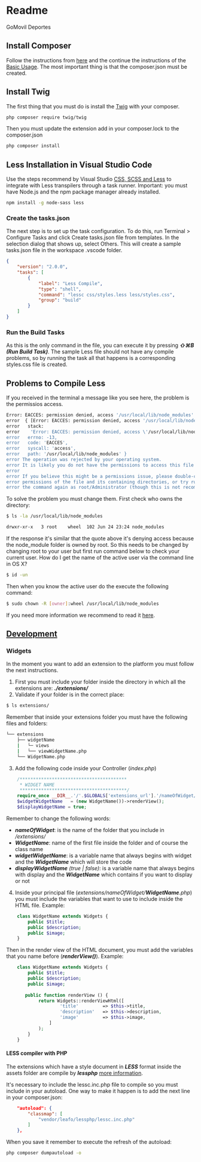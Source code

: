 # Readme

GoMovil Deportes 

## Install Composer
Follow the instructions from [here](https://getcomposer.org/download/) and the continue the instructions of the [Basic Usage](https://getcomposer.org/doc/01-basic-usage.md). The most important thing is that the composer.json must be created.

## Install Twig
The first thing that you must do is install the [Twig](https://twig.readthedocs.io/en/latest/installation.html) with your composer.

```bash
php composer require twig/twig
```
Then you must update the extension add in your composer.lock to the composer.json
```bash
php composer install
```

## Less Installation in Visual Studio Code

Use the steps recommend by Visual Studio [CSS, SCSS and Less](https://code.visualstudio.com/docs/languages/css#_transpiling-sass-and-less-into-css) to integrate with Less transpilers through a task runner. 
Important: you must have Node.js and the npm package manager already installed.

```bash
npm install -g node-sass less
```

### Create the tasks.json
The next step is to set up the task configuration. To do this, run Terminal > Configure Tasks and click Create tasks.json file from templates. In the selection dialog that shows up, select Others.
This will create a sample tasks.json file in the workspace .vscode folder. 

```json
{
    "version": "2.0.0",
    "tasks": [
        {
            "label": "Less Compile",
            "type": "shell",
            "command": "lessc css/styles.less less/styles.css",
            "group": "build"
        }
    ]
}
```
### Run the Build Tasks
As this is the only command in the file, you can execute it by pressing ***⇧⌘B (Run Build Task)***. The sample Less file should not have any compile problems, so by running the task all that happens is a corresponding styles.css file is created.


## Problems to Compile Less
If you received in the terminal a message like you see here, the problem is the permissios access.

```bash
Error: EACCES: permission denied, access '/usr/local/lib/node_modules'
error  { [Error: EACCES: permission denied, access '/usr/local/lib/node_modules']
error   stack:
error    'Error: EACCES: permission denied, access \'/usr/local/lib/node_modules\'',
error   errno: -13,
error   code: 'EACCES',
error   syscall: 'access',
error   path: '/usr/local/lib/node_modules' }
error The operation was rejected by your operating system.
error It is likely you do not have the permissions to access this file as the current user
error
error If you believe this might be a permissions issue, please double-check the
error permissions of the file and its containing directories, or try running
error the command again as root/Administrator (though this is not recommended).
```

To solve the problem you must change them. First check who owns the directory:
```bash
$ ls -la /usr/local/lib/node_modules
```
```bash
drwxr-xr-x   3 root    wheel  102 Jun 24 23:24 node_modules
```
If the response it's similar that the quote above it's denying access because the node_module folder is owned by root.
So this needs to be changed by changing root to your user but first run command below to check your current user. 
How do I get the name of the active user via the command line in OS X?

```bash
$ id -un
```

Then when you know the active user do the execute the following command:
```bash
$ sudo chown -R [owner]:wheel /usr/local/lib/node_modules
```

If you need more information we recommend to read it [here](https://stackoverflow.com/questions/48910876/error-eacces-permission-denied-access-usr-local-lib-node-modules-react).


## [Development](#development)

### Widgets
In the moment you want to add an extension to the platform you must follow the next instructions.

1) First you must include your folder inside the directory in which all the extensions are: ***./extensions/***
2) Validate if your folder is in the correct place:
```bash
$ ls extensions/
```
Remember that inside your extensions folder you must have the following files and folders:

```bash
└── extensions
    ├── widgetName
    |   └─ views
    |   └── viewWidgetName.php
    └── WidgetName.php
```

3) Add the following code inside your Controller (*index.php*) 

```php
	/****************************************
	 * WIDGET NAME
	 ****************************************/
	require_once __DIR__.'/'.$GLOBALS['extensions_url'].'/nameOfWidget/WidgetName.php';
	$widgetWidgetName 	= (new WidgetName())->renderView();
	$displayWidgetName = true;
```
Remember to change the following words:
* ***nameOfWidget***: is the name of the folder that you include in */extensions/*
* ***WidgetName***: name of the first file inside the folder and of course the class name
* ***widgetWidgetName***: is a variable name that always begins with widget and the ***WidgetName*** which will store the code
* ***displayWidgetName*** *(true | false)*: is a variable name that always begins with display and the ***WidgetName*** which contains if you want to display or not

4) Inside your principal file (*extensions/nameOfWidget/***WidgetName***.php*) you must include the variables that want to use to include inside the HTML file. 
Example:
```php
    class WidgetName extends Widgets {
        public $title;
        public $description;
        public $image;
    }
```
Then in the render view of the HTML document, you must add the variables that you name before (***renderView()***).
Example:
```php
    class WidgetName extends Widgets {
        public $title;
        public $description;
        public $image;
       
       public function renderView () {
            return Widgets::renderViewHtml([
                    'title'         => $this->title,
                    'description'   => $this->description,
                    'image'         => $this->image,
                ]
            );
        }
    }
```
#### LESS compiler with PHP
The extensions which have a style document in ***LESS*** format inside the assets folder are compile by ***lessphp*** [more information](http://leafo.net/lessphp/).

It's necessary to include the lessc.inc.php file to compile so you must include in your autoload. One way to make it happen is to add the next line in your composer.json:

```json
    "autoload": {
		"classmap": [
			"vendor/leafo/lessphp/lessc.inc.php"
		]
	},

```
When you save it remember to execute the refresh of the autoload:

```bash
php composer dumpautoload -o
```